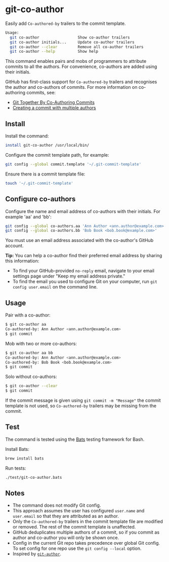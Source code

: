 # git-co-author

Easily add `Co-authored-by` trailers to the commit template.

```bash
Usage:
  git co-author                 Show co-author trailers
  git co-author initials...     Update co-author trailers
  git co-author --clear         Remove all co-author trailers
  git co-author --help          Show help
```

This command enables pairs and mobs of programmers to attribute commits to all the authors. For convenience, co-authors are added using their initials.

GitHub has first-class support for `Co-authored-by` trailers and recognises the author and co-authors of commits. For more information on co-authoring commits, see:

- [Git Together By Co-Authoring Commits](https://github.community/t5/Support-Protips/Git-Together-By-Co-Authoring-Commits/ba-p/27480)
- [Creating a commit with multiple authors](https://help.github.com/en/github/committing-changes-to-your-project/creating-a-commit-with-multiple-authors)

## Install

Install the command:

```bash
install git-co-author /usr/local/bin/
```

Configure the commit template path, for example:

```bash
git config --global commit.template '~/.git-commit-template'
```

Ensure there is a commit template file:

```bash
touch '~/.git-commit-template'
```

## Configure co-authors

Configure the name and email address of co-authors with their initials. For example 'aa' and 'bb':

```bash
git config --global co-authors.aa 'Ann Author <ann.author@example.com>'
git config --global co-authors.bb 'Bob Book <bob.book@example.com>'
```

You must use an email address associated with the co-author's GitHub account.

**Tip:** You can help a co-author find their preferred email address by sharing this information:

- To find your GitHub-provided `no-reply` email, navigate to your email settings page under "Keep my email address private."
- To find the email you used to configure Git on your computer, run `git config user.email` on the command line.

## Usage

Pair with a co-author:

```bash
$ git co-author aa
Co-authored-by: Ann Author <ann.author@example.com>
$ git commit
```

Mob with two or more co-authors:

```bash
$ git co-author aa bb
Co-authored-by: Ann Author <ann.author@example.com>
Co-authored-by: Bob Book <bob.book@example.com>
$ git commit
```

Solo without co-authors:

```bash
$ git co-author --clear
$ git commit
```

If the commit message is given using `git commit -m "Message"` the commit template is not used, so `Co-authored-by` trailers may be missing from the commit.

## Test

The command is tested using the [Bats](https://github.com/sstephenson/bats) testing framework for Bash.

Install Bats:

```bash
brew install bats
```

Run tests:

```bash
./test/git-co-author.bats
```

## Notes

- The command does not modify Git config.
- This approach assumes the user has configured `user.name` and `user.email` so that they are attributed as an author.
- Only the `Co-authored-by` trailers in the commit template file are modified or removed. The rest of the commit template is unaffected.
- GitHub deduplicates multiple authors of a commit, so if you commit as author and co-author you will only be shown once.
- Config in the current Git repo takes precedence over global Git config. To set config for one repo use the `git config --local` option.
- Inspired by [`git-author`](https://github.com/pivotal/git-author).
